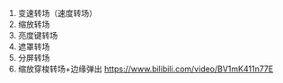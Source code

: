 1. 变速转场（速度转场）
2. 缩放转场
3. 亮度键转场
4. 遮罩转场
5. 分屏转场
6. 缩放穿梭转场+边缘弹出 https://www.bilibili.com/video/BV1mK411n77E